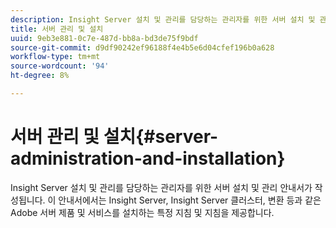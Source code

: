 ```yaml
---
description: Insight Server 설치 및 관리를 담당하는 관리자를 위한 서버 설치 및 관리 안내서가 작성됩니다. 이 안내서에서는 Insight Server, Insight Server 클러스터, 변환 등과 같은 Adobe 서버 제품 및 서비스를 설치하는 특정 지침 및 지침을 제공합니다.
title: 서버 관리 및 설치
uuid: 9eb3e881-0c7e-487d-bb8a-bd3de75f9bdf
source-git-commit: d9df90242ef96188f4e4b5e6d04cfef196b0a628
workflow-type: tm+mt
source-wordcount: '94'
ht-degree: 8%

---
```



# 서버 관리 및 설치{#server-administration-and-installation}

Insight Server 설치 및 관리를 담당하는 관리자를 위한 서버 설치 및 관리 안내서가 작성됩니다. 이 안내서에서는 Insight Server, Insight Server 클러스터, 변환 등과 같은 Adobe 서버 제품 및 서비스를 설치하는 특정 지침 및 지침을 제공합니다.

